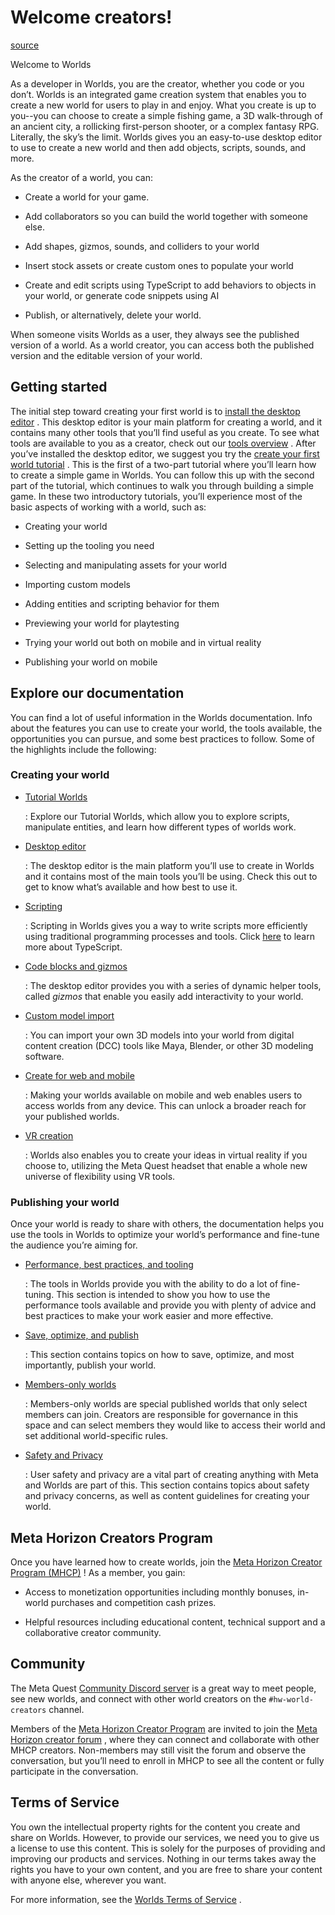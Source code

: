 # Welcome creators!

[source](https://developers.meta.com/horizon-worlds/learn/documentation/welcome-creators)

Welcome to Worlds

As a developer in Worlds, you are the creator, whether you code or you don’t. Worlds is an integrated game creation system that enables you to create a new world for users to play in and enjoy. What you create is up to you--you can choose to create a simple fishing game, a 3D walk-through of an ancient city, a rollicking first-person shooter, or a complex fantasy RPG. Literally, the sky’s the limit. Worlds gives you an easy-to-use desktop editor to use to create a new world and then add objects, scripts, sounds, and more.

As the creator of a world, you can:

*   Create a world for your game.

*   Add collaborators so you can build the world together with someone else.

*   Add shapes, gizmos, sounds, and colliders to your world

*   Insert stock assets or create custom ones to populate your world

*   Create and edit scripts using TypeScript to add behaviors to objects in your world, or generate code snippets using AI

*   Publish, or alternatively, delete your world.

When someone visits Worlds as a user, they always see the published version of a world. As a world creator, you can access both the published version and the editable version of your world.

## Getting started

The initial step toward creating your first world is to [install the desktop editor](/horizon-worlds/learn/documentation/get-started/install-desktop-editor) . This desktop editor is your main platform for creating a world, and it contains many other tools that you’ll find useful as you create. To see what tools are available to you as a creator, check out our [tools overview](/horizon-worlds/learn/documentation/get-started/tools-overview) . After you’ve installed the desktop editor, we suggest you try the [create your first world tutorial](/horizon-worlds/learn/documentation/get-started/create-your-first-world) . This is the first of a two-part tutorial where you’ll learn how to create a simple game in Worlds. You can follow this up with the second part of the tutorial, which continues to walk you through building a simple game. In these two introductory tutorials, you’ll experience most of the basic aspects of working with a world, such as:

*   Creating your world

*   Setting up the tooling you need

*   Selecting and manipulating assets for your world

*   Importing custom models

*   Adding entities and scripting behavior for them

*   Previewing your world for playtesting

*   Trying your world out both on mobile and in virtual reality

*   Publishing your world on mobile

## Explore our documentation

You can find a lot of useful information in the Worlds documentation. Info about the features you can use to create your world, the tools available, the opportunities you can pursue, and some best practices to follow. Some of the highlights include the following:

### Creating your world

*   [Tutorial Worlds](/horizon-worlds/learn/documentation/tutorial-worlds/getting-started-with-tutorials/access-tutorial-worlds)
    
    : Explore our Tutorial Worlds, which allow you to explore scripts, manipulate entities, and learn how different types of worlds work.

*   [Desktop editor](/horizon-worlds/learn/documentation/desktop-editor/getting-started/introduction-to-desktop-editor)
    
    : The desktop editor is the main platform you’ll use to create in Worlds and it contains most of the main tools you’ll be using. Check this out to get to know what’s available and how best to use it.

*   [Scripting](/horizon-worlds/typescript/getting-started/using-typescript-in-horizon-worlds)
    
    : Scripting in Worlds gives you a way to write scripts more efficiently using traditional programming processes and tools. Click [here](./typescript/getting-started/using-typescript-in-horizon-worlds) to learn more about TypeScript.

*   [Code blocks and gizmos](/horizon-worlds/learn/documentation/code-blocks-and-gizmos/about-gizmos)
    
    : The desktop editor provides you with a series of dynamic helper tools, called *gizmos* that enable you easily add interactivity to your world.

*   [Custom model import](/horizon-worlds/learn/documentation/custom-model-import/getting-started-with-custom-model-import)
    
    : You can import your own 3D models into your world from digital content creation (DCC) tools like Maya, Blender, or other 3D modeling software.

*   [Create for web and mobile](/horizon-worlds/learn/documentation/create-for-web-and-mobile/create-for-web-and-mobile)
    
    : Making your worlds available on mobile and web enables users to access worlds from any device. This can unlock a broader reach for your published worlds.

*   [VR creation](/horizon-worlds/learn/documentation/vr-creation/getting-started/create-a-new-world-in-horizon)
    
    : Worlds also enables you to create your ideas in virtual reality if you choose to, utilizing the Meta Quest headset that enable a whole new universe of flexibility using VR tools.

### Publishing your world

Once your world is ready to share with others, the documentation helps you use the tools in Worlds to optimize your world’s performance and fine-tune the audience you’re aiming for.

*   [Performance, best practices, and tooling](/horizon-worlds/learn/documentation/performance-best-practices-and-tooling/performance-tools/using-performance-tools-from-web-and-mobile)
    
    : The tools in Worlds provide you with the ability to do a lot of fine-tuning. This section is intended to show you how to use the performance tools available and provide you with plenty of advice and best practices to make your work easier and more effective.

*   [Save, optimize, and publish](/horizon-worlds/learn/documentation/save-optimize-and-publish/publish-your-world)
    
    : This section contains topics on how to save, optimize, and most importantly, publish your world.

*   [Members-only worlds](/horizon-worlds/learn/documentation/members-only-worlds/what-is-a-membersonly-world)
    
    : Members-only worlds are special published worlds that only select members can join. Creators are responsible for governance in this space and can select members they would like to access their world and set additional world-specific rules.

*   [Safety and Privacy](/horizon-worlds/learn/documentation/safety-and-privacy/community-moderation)
    
    : User safety and privacy are a vital part of creating anything with Meta and Worlds are part of this. This section contains topics about safety and privacy concerns, as well as content guidelines for creating your world.

## Meta Horizon Creators Program

Once you have learned how to create worlds, join the [Meta Horizon Creator Program (MHCP)](https://developers.meta.com/horizon-worlds/programs) ! As a member, you gain:

*   Access to monetization opportunities including monthly bonuses, in-world purchases and competition cash prizes.

*   Helpful resources including educational content, technical support and a collaborative creator community.

## Community

The Meta Quest [Community Discord server](https://discord.gg/GAuMXKEY3t) is a great way to meet people, see new worlds, and connect with other world creators on the `#hw-world-creators` channel.

Members of the [Meta Horizon Creator Program](https://developers.meta.com/horizon-worlds/programs) are invited to join the [Meta Horizon creator forum](https://communityforums.atmeta.com/t5/Meta-Horizon-Creator-Forums/ct-p/Meta_Horizon_Creator_Forums) , where they can connect and collaborate with other MHCP creators. Non-members may still visit the forum and observe the conversation, but you’ll need to enroll in MHCP to see all the content or fully participate in the conversation.

## Terms of Service

You own the intellectual property rights for the content you create and share on Worlds. However, to provide our services, we need you to give us a license to use this content. This is solely for the purposes of providing and improving our products and services. Nothing in our terms takes away the rights you have to your own content, and you are free to share your content with anyone else, wherever you want.

For more information, see the [Worlds Terms of Service](https://www.meta.com/legal/supplemental-terms-of-service/) .

 

 

 

 

 

 

 

 

 

 

 

 

 

 

 

 

 

 

 

 

 

 

 

 

 

 

 

 

 

 

 

 

 

 

 

 

 

 

 

 

 

 

 

 

 

 

 